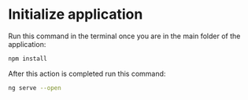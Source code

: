 # Initialize application

Run this command in the terminal once you are in the main folder of the application:

``` bash
npm install
```

After this action is completed run this command:

``` bash
ng serve --open
```
